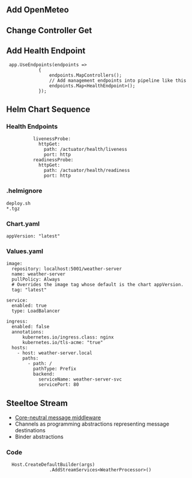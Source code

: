 ## Add OpenMeteo

## Change Controller Get

## Add Health Endpoint
```
 app.UseEndpoints(endpoints =>
            {
                endpoints.MapControllers();
                // Add management endpoints into pipeline like this
                endpoints.Map<HealthEndpoint>();
            });
```

## Helm Chart Sequence
### Health Endpoints
```
          livenessProbe:
            httpGet:
              path: /actuator/health/liveness
              port: http
          readinessProbe:
            httpGet:
              path: /actuator/health/readiness
              port: http
```
### .helmignore
```
deploy.sh
*.tgz
```
### Chart.yaml
```
appVersion: "latest"
```
### Values.yaml
```
image:
  repository: localhost:5001/weather-server
  name: weather-server
  pullPolicy: Always
  # Overrides the image tag whose default is the chart appVersion.
  tag: "latest"
```

```
service:
  enabled: true
  type: LoadBalancer
```

```
ingress:
  enabled: false
  annotations:
      kubernetes.io/ingress.class: nginx
      kubernetes.io/tls-acme: "true"
  hosts:
    - host: weather-server.local
      paths:
        - path: /
          pathType: Prefix
          backend:
            serviceName: weather-server-svc
            servicePort: 80
```

## Steeltoe Stream
- [Core-neutral message middleware](https://docs.steeltoe.io/api/v3/stream/stream-reference.html)
- Channels as programming abstractions representing message destinations
- Binder abstractions

### Code
```
  Host.CreateDefaultBuilder(args)
                .AddStreamServices<WeatherProcessor>()
```